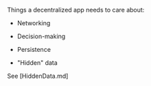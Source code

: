 
Things a decentralized app needs to care about:

- Networking

- Decision-making

- Persistence 

- "Hidden" data

See [HiddenData.md]




